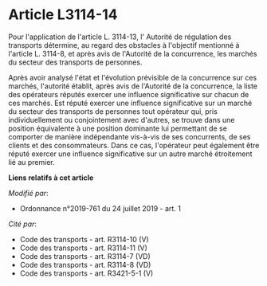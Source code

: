 # Article L3114-14

Pour l'application de l'article L. 3114-13, l'       Autorité de régulation des transports détermine, au regard des obstacles
à l'objectif mentionné à l'article L. 3114-8, et après avis de l'Autorité de la concurrence, les marchés du secteur des
transports de personnes. 

Après avoir analysé l'état et l'évolution prévisible de la concurrence sur ces marchés, l'autorité établit, après avis de
l'Autorité de la concurrence, la liste des opérateurs réputés exercer une influence significative sur chacun de ces marchés.
Est réputé exercer une influence significative sur un marché du secteur des transports de personnes tout opérateur qui, pris
individuellement ou conjointement avec d'autres, se trouve dans une position équivalente à une position dominante lui
permettant de se comporter de manière indépendante vis-à-vis de ses concurrents, de ses clients et des consommateurs. Dans ce
cas, l'opérateur peut également être réputé exercer une influence significative sur un autre marché étroitement lié au
premier.

**Liens relatifs à cet article**

_Modifié par_:

  - Ordonnance n°2019-761 du 24 juillet 2019 - art. 1

_Cité par_:

  - Code des transports - art. R3114-10 (V)
  - Code des transports - art. R3114-11 (V)
  - Code des transports - art. R3114-7 (VD)
  - Code des transports - art. R3114-8 (VD)
  - Code des transports - art. R3421-5-1 (V)
